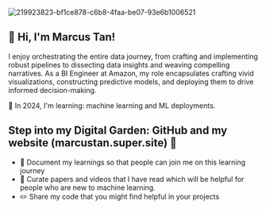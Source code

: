 ![219923823-bf1ce878-c6b8-4faa-be07-93e6b1006521](https://github.com/marcustan-mt/marcustan-mt/assets/153584786/8d80bf94-c9b9-4264-bd81-7f474bd40a2e)

👋 Hi, I'm Marcus Tan!
---
I enjoy orchestrating the entire data journey, from crafting and implementing robust pipelines to dissecting data insights and weaving compelling narratives. As a BI Engineer at Amazon, my role encapsulates crafting vivid visualizations, constructing predictive models, and deploying them to drive informed decision-making. 

🌱 In 2024, I'm learning: machine learning and ML deployments.

Step into my Digital Garden: GitHub and my website (marcustan.super.site) 🌱
---
- 📝 Document my learnings so that people can join me on this learning journey
- 📌 Curate papers and videos that I have read which will be helpful for people who are new to machine learning.
- :pencil2: Share my code that you might find helpful in your projects
